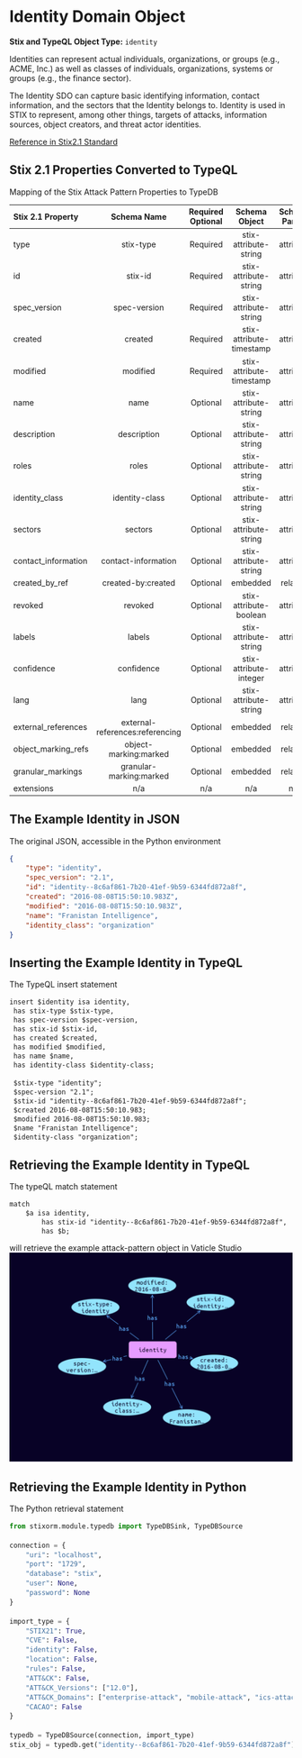 # Identity Domain Object

**Stix and TypeQL Object Type:**  `identity`

Identities can represent actual individuals, organizations, or groups (e.g., ACME, Inc.) as well as classes of individuals, organizations, systems or groups (e.g., the finance sector).

The Identity SDO can capture basic identifying information, contact information, and the sectors that the Identity belongs to. Identity is used in STIX to represent, among other things, targets of attacks, information sources, object creators, and threat actor identities.

[Reference in Stix2.1 Standard](https://docs.oasis-open.org/cti/stix/v2.1/os/stix-v2.1-os.html#_wh296fiwpklp)
## Stix 2.1 Properties Converted to TypeQL
Mapping of the Stix Attack Pattern Properties to TypeDB

|  Stix 2.1 Property    |           Schema Name             | Required  Optional  |      Schema Object        | Schema Parent  |
|:--------------------|:--------------------------------:|:------------------:|:------------------------:|:-------------:|
|  type                 |            stix-type              |      Required       |  stix-attribute-string    |   attribute    |
|  id                   |             stix-id               |      Required       |  stix-attribute-string    |   attribute    |
|  spec_version         |           spec-version            |      Required       |  stix-attribute-string    |   attribute    |
|  created              |             created               |      Required       | stix-attribute-timestamp  |   attribute    |
|  modified             |             modified              |      Required       | stix-attribute-timestamp  |   attribute    |
|  name                 |               name                |      Optional       |  stix-attribute-string    |   attribute    |
|  description          |           description             |      Optional       |  stix-attribute-string    |   attribute    |
| roles |roles |Optional |  stix-attribute-string    |   attribute    |
| identity_class |identity-class |Optional |  stix-attribute-string    |   attribute    |
| sectors |sectors |Optional |  stix-attribute-string    |attribute |
| contact_information |contact-information |Optional |  stix-attribute-string    |attribute |
|  created_by_ref       |        created-by:created         |      Optional       |   embedded     |relation |
|  revoked              |             revoked               |      Optional       |  stix-attribute-boolean   |   attribute    |
|  labels               |              labels               |      Optional       |  stix-attribute-string    |   attribute    |
|  confidence           |            confidence             |      Optional       |  stix-attribute-integer   |   attribute    |
|  lang                 |               lang                |      Optional       |  stix-attribute-string    |   attribute    |
|  external_references  | external-references:referencing   |      Optional       |   embedded     |relation |
|  object_marking_refs  |      object-marking:marked        |      Optional       |   embedded     |relation |
|  granular_markings    |     granular-marking:marked       |      Optional       |   embedded     |relation |
|  extensions           |               n/a                 |        n/a          |           n/a             |      n/a       |

## The Example Identity in JSON
The original JSON, accessible in the Python environment
```json
{
    "type": "identity",
    "spec_version": "2.1",
    "id": "identity--8c6af861-7b20-41ef-9b59-6344fd872a8f",
    "created": "2016-08-08T15:50:10.983Z",
    "modified": "2016-08-08T15:50:10.983Z",
    "name": "Franistan Intelligence",
    "identity_class": "organization"
}
```


## Inserting the Example Identity in TypeQL
The TypeQL insert statement
```typeql
insert $identity isa identity,
 has stix-type $stix-type,
 has spec-version $spec-version,
 has stix-id $stix-id,
 has created $created,
 has modified $modified,
 has name $name,
 has identity-class $identity-class;

 $stix-type "identity";
 $spec-version "2.1";
 $stix-id "identity--8c6af861-7b20-41ef-9b59-6344fd872a8f";
 $created 2016-08-08T15:50:10.983;
 $modified 2016-08-08T15:50:10.983;
 $name "Franistan Intelligence";
 $identity-class "organization";
```

## Retrieving the Example Identity in TypeQL
The typeQL match statement

```typeql
match
    $a isa identity,
        has stix-id "identity--8c6af861-7b20-41ef-9b59-6344fd872a8f",
        has $b;
```


will retrieve the example attack-pattern object in Vaticle Studio
![Identity Example](./img/identity.png)

## Retrieving the Example Identity  in Python
The Python retrieval statement

```python
from stixorm.module.typedb import TypeDBSink, TypeDBSource

connection = {
    "uri": "localhost",
    "port": "1729",
    "database": "stix",
    "user": None,
    "password": None
}

import_type = {
    "STIX21": True,
    "CVE": False,
    "identity": False,
    "location": False,
    "rules": False,
    "ATT&CK": False,
    "ATT&CK_Versions": ["12.0"],
    "ATT&CK_Domains": ["enterprise-attack", "mobile-attack", "ics-attack"],
    "CACAO": False
}

typedb = TypeDBSource(connection, import_type)
stix_obj = typedb.get("identity--8c6af861-7b20-41ef-9b59-6344fd872a8f")
```

